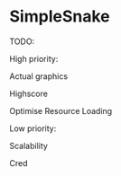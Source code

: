 # SimpleSnake

TODO:


High priority:

Actual graphics

Highscore

Optimise Resource Loading


Low priority:

Scalability

Cred

